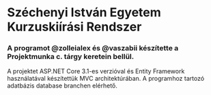 # Széchenyi István Egyetem Kurzuskiírási Rendszer

### A programot @zolleialex és @vaszabii készítette a Projektmunka c. tárgy keretein bellül.

A projektet ASP.NET Core 3.1-es verzióval és Entity Framework használatával készítettük MVC architektúrában.
A programhoz tartozó adatbázis database branchen elérhető.
